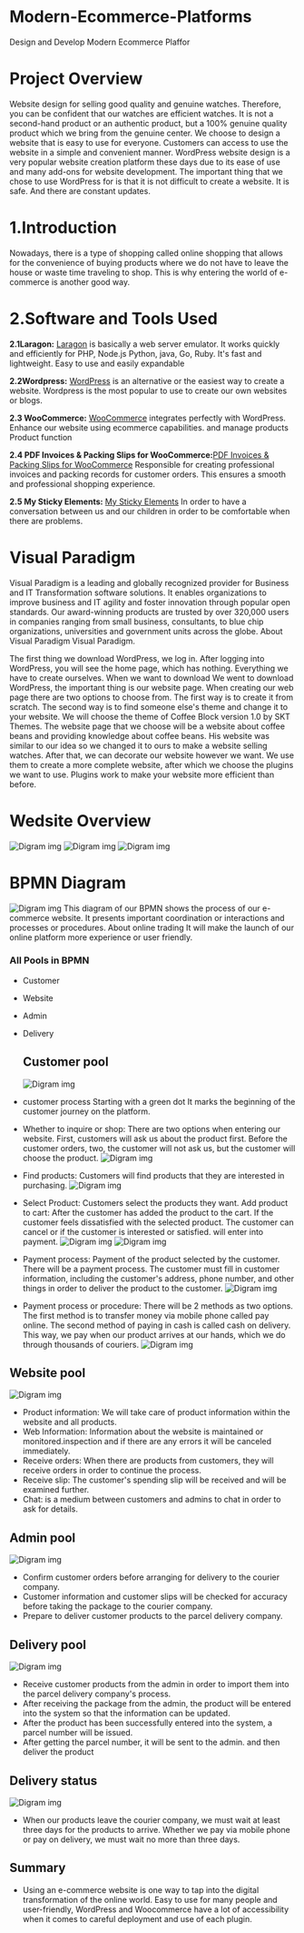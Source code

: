 # Modern-Ecommerce-Platforms
Design and Develop Modern Ecommerce Plaffor
# Project Overview
Website design for selling good quality and genuine watches. Therefore, you can be confident that our watches are efficient watches. It is not a second-hand product or an authentic product, but a 100% genuine quality product which we bring from the genuine center. We choose to design a website that is easy to use for everyone. Customers can access to use the website in a simple and convenient manner. WordPress website design is a very popular website creation platform these days due to its ease of use and many add-ons for website development. The important thing that we chose to use WordPress for is that it is not difficult to create a website. It is safe. And there are constant updates.

# 1.Introduction
Nowadays, there is a type of shopping called online shopping that allows for the convenience of buying products where we do not have to leave the house or waste time traveling to shop. This is why entering the world of e-commerce is another good way.

# 2.Software and Tools Used
**2.1Laragon:** [Laragon](https://laragon.org/why-laragon/) is basically a web server emulator. It works quickly and efficiently for PHP, Node.js Python, java, Go, Ruby. It's fast and lightweight. Easy to use and easily expandable

**2.2Wordpress:** [WordPress](https://th.wordpress.org/) is an alternative or the easiest way to create a website. Wordpress is the most popular to use to create our own websites or blogs.

**2.3 WooCommerce:** [WooCommerce](https://woocommerce.com/) integrates perfectly with WordPress. Enhance our website using ecommerce capabilities. and manage products Product function

**2.4 PDF Invoices & Packing Slips for WooCommerce:**[PDF Invoices & Packing Slips for WooCommerce](https://wordpress.org/plugins/woocommerce-pdf-invoices-packing-slips/) Responsible for creating professional invoices and packing records for customer orders. This ensures a smooth and professional shopping experience.

**2.5 My Sticky Elements:** [My Sticky Elements](https://premio.io/help/mystickyelements/?utm_source=wordpressorg) In order to have a conversation between us and our children in order to be comfortable when there are problems.

# Visual Paradigm
Visual Paradigm is a leading and globally recognized provider for Business and IT Transformation software solutions. It enables organizations to improve business and IT agility and foster innovation through popular open standards. Our award-winning products are trusted by over 320,000 users in companies ranging from small business, consultants, to blue chip organizations, universities and government units across the globe. About Visual Paradigm Visual Paradigm.

The first thing we download WordPress, we log in. After logging into WordPress, you will see the home page, which has nothing. Everything we have to create ourselves. When we want to download We went to download WordPress, the important thing is our website page. When creating our web page there are two options to choose from. The first way is to create it from scratch. The second way is to find someone else's theme and change it to your website. We will choose the theme of Coffee Block version 1.0 by SKT Themes. The website page that we choose will be a website about coffee beans and providing knowledge about coffee beans. His website was similar to our idea so we changed it to ours to make a website selling watches. After that, we can decorate our website however we want. We use them to create a more complete website, after which we choose the plugins we want to use. Plugins work to make your website more efficient than before.

# Wedsite Overview
![Digram img](img/1.png)
![Digram img](img/2.png)
![Digram img](img/3.png)



# BPMN Diagram
![Digram img](img/11.png)
This diagram of our BPMN shows the process of our e-commerce website. It presents important coordination or interactions and processes or procedures. About online trading It will make the launch of our online platform more experience or user friendly.

### All Pools in BPMN
- Customer
- Website
- Admin
- Delivery

  ## Customer pool
  ![Digram img](img/22.png)
- customer process Starting with a green dot It marks the beginning of the customer journey on the platform.
- Whether to inquire or shop: There are two options when entering our website. First, customers will ask us about the product first. Before the customer orders, two, the customer will not ask us, but the customer will choose the product.
![Digram img](img/5.png)
- Find products: Customers will find products that they are interested in purchasing.
![Digram img](img/4.png)
- Select Product: Customers select the products they want.
Add product to cart: After the customer has added the product to the cart. If the customer feels dissatisfied with the selected product. The customer can cancel or if the customer is interested or satisfied. will enter into payment.
![Digram img](img/6.png)
![Digram img](img/8.png)
- Payment process: Payment of the product selected by the customer. There will be a payment process. The customer must fill in customer information, including the customer's address, phone number, and other things in order to deliver the product to the customer.
![Digram img](img/9.png)
- Payment process or procedure: There will be 2 methods as two options. The first method is to transfer money via mobile phone called pay online. The second method of paying in cash is called cash on delivery. This way, we pay when our product arrives at our hands, which we do through thousands of couriers.
![Digram img](img/10.png)
 ## Website pool
   ![Digram img](img/33.png)
- Product information: We will take care of product information within the website and all products.
- Web Information: Information about the website is maintained or monitored.inspection and if there are any errors it will be canceled immediately.
- Receive orders: When there are products from customers, they will receive orders in order to continue the process.
- Receive slip: The customer's spending slip will be received and will be examined further.
- Chat: is a medium between customers and admins to chat in order to ask for details.
 ## Admin pool
  ![Digram img](img/44.png)
- Confirm customer orders before arranging for delivery to the courier company.
- Customer information and customer slips will be checked for accuracy before taking the package to the courier company.
- Prepare to deliver customer products to the parcel delivery company.
 ## Delivery pool
   ![Digram img](img/55.png)
- Receive customer products from the admin in order to import them into the parcel delivery company's process.
- After receiving the package from the admin, the product will be entered into the system so that the information can be updated.
- After the product has been successfully entered into the system, a parcel number will be issued.
- After getting the parcel number, it will be sent to the admin. and then deliver the product
 ## Delivery status
  ![Digram img](img/66.png)
 - When our products leave the courier company, we must wait at least three days for the products to arrive. Whether we pay via mobile phone or pay on delivery, we must wait no more than three days.
## Summary
- Using an e-commerce website is one way to tap into the digital transformation of the online world. Easy to use for many people and user-friendly, WordPress and Woocommerce have a lot of accessibility when it comes to careful deployment and use of each plugin.
